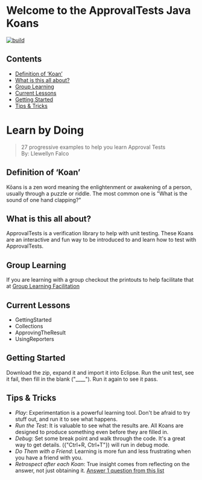 # Welcome to the ApprovalTests Java Koans #

[![build](https://github.com/approvals/ApprovalTests.java.Koans/actions/workflows/test.yml/badge.svg)](https://github.com/approvals/ApprovalTests.java.Koans/actions/workflows/test.yml)

<!-- toc -->
## Contents

  * [Definition of ‘Koan’](#definition-of-koan)
  * [What is this all about?](#what-is-this-all-about)
  * [Group Learning](#group-learning)
  * [Current Lessons](#current-lessons)
  * [Getting Started](#getting-started)
  * [Tips & Tricks](#tips--tricks)<!-- endToc -->

# Learn by Doing
> 27 progressive examples to help you learn Approval Tests  
By: Llewellyn Falco 

## Definition of ‘Koan’
Kōans is a zen word meaning the enlightenment or awakening of a person, usually through a puzzle or riddle. The most common one is "What is the sound of one hand clapping?"

## What is this all about?
ApprovalTests is a verification library to help with unit testing. 
These Koans are an interactive and fun way to be introduced to and learn how to test with ApprovalTests.

## Group Learning
If you are learning with a group checkout the printouts to help facilitate that at [Group Learning Facilitation](https://github.com/approvals/GroupLearningFacilitation)

## Current Lessons
 
- GettingStarted
- Collections
- ApprovingTheResult
- UsingReporters
 
## Getting Started  
Download the zip, expand it and import it into Eclipse. 
Run the unit test, see it fail, then fill in the blank ("____"). Run it again to see it pass.

## Tips & Tricks
  
- *Play*: Experimentation is a powerful learning tool. Don't be afraid to try stuff out, and run it to see what happens.
- *Run the Test*: It is valuable to see what the results are. All Koans are designed to produce something even before they are filled in.
- *Debug*: Set some break point and walk through the code. It's a great way to get details. ({"Ctrl+R, Ctrl+T"}) will run in debug mode.
- *Do Them with a Friend*: Learning is more fun and less frustrating when you have a friend with you.
- *Retrospect after each Koan*: True insight comes from reflecting on the answer, not just obtaining it. [Answer 1 question from this list](./Questions.md)
